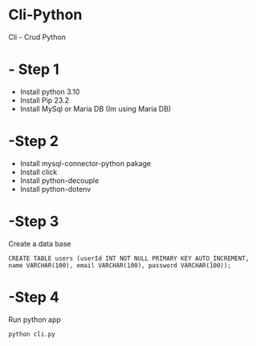# Cli-Python
Cli - Crud Python

# - Step 1
- Install python 3.10
- Install Pip 23.2
- Install MySql or Maria DB (Im using Maria DB)
# -Step 2
- Install mysql-connector-python pakage
- Install click
- Install python-decouple
- Install python-dotenv

# -Step 3
Create a data base
```
CREATE TABLE users (userId INT NOT NULL PRIMARY KEY AUTO_INCREMENT, name VARCHAR(100), email VARCHAR(100), password VARCHAR(100));
```
# -Step 4
Run python app 
```
python cli.py
```
